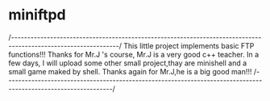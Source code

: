 miniftpd
========

/*---------------------------------------------------------------------------------------------------------------*/
This little project implements basic FTP functions!!! Thanks for Mr.J 's course, Mr.J is a very good c++ teacher.
In a few days, I will upload some other small project,thay are minishell and a small game maked by shell.
Thanks again for Mr.J,he is a big good man!!!
/*---------------------------------------------------------------------------------------------------------------*/
